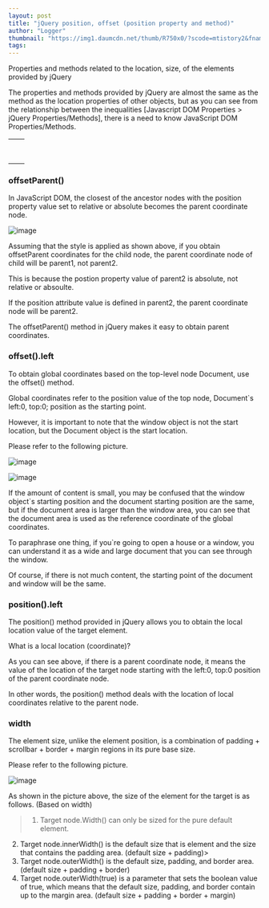 ```yaml
---
layout: post
title: "jQuery position, offset (position property and method)"
author: "Logger"
thumbnail: "https://img1.daumcdn.net/thumb/R750x0/?scode=mtistory2&fname=https%3A%2F%2Ft1.daumcdn.net%2Fcfile%2Ftistory%2F2757473F564BC9D525"
tags: 
---
```



Properties and methods related to the location, size, of the elements provided by jQuery

The properties and methods provided by jQuery are almost the same as the method as the location properties of other objects, but as you can see from the relationship between the inequalities [Javascript DOM Properties > jQuery Properties/Methods], there is a need to know JavaScript DOM Properties/Methods.

| | |
| --- | --- |
| | |
| | |
| | |
| | |
| | |
| | |
| | |
| | |

### offsetParent()

In JavaScript DOM, the closest of the ancestor nodes with the position property value set to relative or absolute becomes the parent coordinate node.

![image](https://t1.daumcdn.net/cfile/tistory/2757473F564BC9D525)

Assuming that the style is applied as shown above, if you obtain offsetParent coordinates for the child node, the parent coordinate node of child will be parent1, not parent2.

This is because the postion property value of parent2 is absolute, not relative or absoulte.

If the position attribute value is defined in parent2, the parent coordinate node will be parent2.

The offsetParent() method in jQuery makes it easy to obtain parent coordinates.

### offset().left

To obtain global coordinates based on the top-level node Document, use the offset() method.

Global coordinates refer to the position value of the top node, Document`s left:0, top:0; position as the starting point.

However, it is important to note that the window object is not the start location, but the Document object is the start location.

Please refer to the following picture.

![image](https://t1.daumcdn.net/cfile/tistory/264B4642564BD21211)

![image](https://t1.daumcdn.net/cfile/tistory/2776D745564BD2B62B)

If the amount of content is small, you may be confused that the window object`s starting position and the document starting position are the same, but if the document area is larger than the window area, you can see that the document area is used as the reference coordinate of the global coordinates.

To paraphrase one thing, if you`re going to open a house or a window, you can understand it as a wide and large document that you can see through the window.

Of course, if there is not much content, the starting point of the document and window will be the same.

### position().left

The position() method provided in jQuery allows you to obtain the local location value of the target element.

What is a local location (coordinate)?

As you can see above, if there is a parent coordinate node, it means the value of the location of the target node starting with the left:0, top:0 position of the parent coordinate node.

In other words, the position() method deals with the location of local coordinates relative to the parent node.

### width

The element size, unlike the element position, is a combination of padding + scrollbar + border + margin regions in its pure base size.

Please refer to the following picture.

![image](https://t1.daumcdn.net/cfile/tistory/220BA741564BDAA522)

As shown in the picture above, the size of the element for the target is as follows. (Based on width)

> 1. Target node.Width() can only be sized for the pure default element.
2. Target node.innerWidth() is the default size that is element and the size that contains the padding area. (default size + padding)>
3. Target node.outerWidth() is the default size, padding, and border area. (default size + padding + border)
4. Target node.outerWidth(true) is a parameter that sets the boolean value of true, which means that the default size, padding, and border contain up to the margin area.
(default size + padding + border + margin)